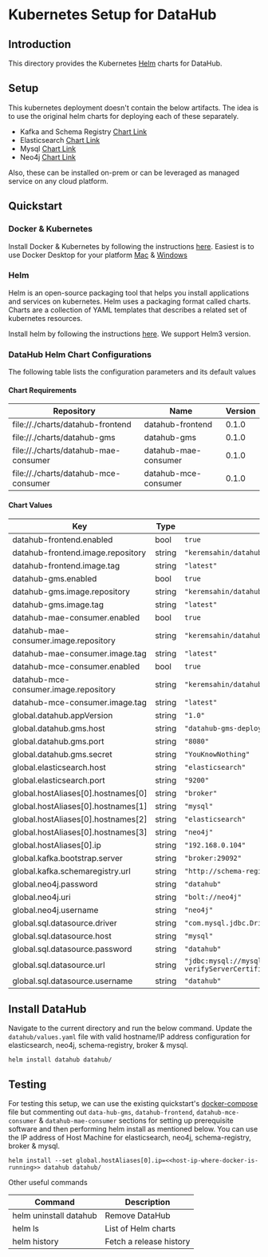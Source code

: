 # Kubernetes  Setup for DataHub

## Introduction
This directory provides the Kubernetes [Helm](https://helm.sh/) charts for DataHub. 

## Setup
This kubernetes deployment doesn't contain the below artifacts. The idea is to use the original helm charts for deploying each of these separately.   

* Kafka and Schema Registry [Chart Link](https://hub.helm.sh/charts/incubator/kafka)
* Elasticsearch [Chart Link](https://hub.helm.sh/charts/elastic/elasticsearch)
* Mysql [Chart Link](https://hub.helm.sh/charts/stable/mysql)
* Neo4j [Chart Link](https://hub.helm.sh/charts/stable/neo4j)

Also, these can be installed on-prem or can be leveraged as managed service on any cloud platform.

## Quickstart

### Docker & Kubernetes
Install Docker & Kubernetes by following the instructions [here](https://kubernetes.io/docs/setup/).  Easiest is to use Docker Desktop for your platform [Mac](https://docs.docker.com/docker-for-mac/) & [Windows](https://docs.docker.com/docker-for-windows/)

### Helm
Helm is an open-source packaging tool that helps you install applications and services on kubernetes. Helm uses a packaging format called charts. Charts are a collection of YAML templates that describes a related set of kubernetes resources.

Install helm by following the instructions [here](https://helm.sh/docs/intro/install/).  We support Helm3 version.

### DataHub Helm Chart Configurations

The following table lists the configuration parameters and its default values

#### Chart Requirements

| Repository | Name | Version |
|------------|------|---------|
| file://./charts/datahub-frontend | datahub-frontend | 0.1.0 |
| file://./charts/datahub-gms | datahub-gms | 0.1.0 |
| file://./charts/datahub-mae-consumer | datahub-mae-consumer | 0.1.0 |
| file://./charts/datahub-mce-consumer | datahub-mce-consumer | 0.1.0 |

#### Chart Values

| Key | Type | Default | Description |
|-----|------|---------|-------------|
| datahub-frontend.enabled | bool | `true` |  |
| datahub-frontend.image.repository | string | `"keremsahin/datahub-frontend"` |  |
| datahub-frontend.image.tag | string | `"latest"` |  |
| datahub-gms.enabled | bool | `true` |  |
| datahub-gms.image.repository | string | `"keremsahin/datahub-gms"` |  |
| datahub-gms.image.tag | string | `"latest"` |  |
| datahub-mae-consumer.enabled | bool | `true` |  |
| datahub-mae-consumer.image.repository | string | `"keremsahin/datahub-mae-consumer"` |  |
| datahub-mae-consumer.image.tag | string | `"latest"` |  |
| datahub-mce-consumer.enabled | bool | `true` |  |
| datahub-mce-consumer.image.repository | string | `"keremsahin/datahub-mce-consumer"` |  |
| datahub-mce-consumer.image.tag | string | `"latest"` |  |
| global.datahub.appVersion | string | `"1.0"` |  |
| global.datahub.gms.host | string | `"datahub-gms-deployment"` |  |
| global.datahub.gms.port | string | `"8080"` |  |
| global.datahub.gms.secret | string | `"YouKnowNothing"` |  |
| global.elasticsearch.host | string | `"elasticsearch"` |  |
| global.elasticsearch.port | string | `"9200"` |  |
| global.hostAliases[0].hostnames[0] | string | `"broker"` |  |
| global.hostAliases[0].hostnames[1] | string | `"mysql"` |  |
| global.hostAliases[0].hostnames[2] | string | `"elasticsearch"` |  |
| global.hostAliases[0].hostnames[3] | string | `"neo4j"` |  |
| global.hostAliases[0].ip | string | `"192.168.0.104"` |  |
| global.kafka.bootstrap.server | string | `"broker:29092"` |  |
| global.kafka.schemaregistry.url | string | `"http://schema-registry:8081"` |  |
| global.neo4j.password | string | `"datahub"` |  |
| global.neo4j.uri | string | `"bolt://neo4j"` |  |
| global.neo4j.username | string | `"neo4j"` |  |
| global.sql.datasource.driver | string | `"com.mysql.jdbc.Driver"` |  |
| global.sql.datasource.host | string | `"mysql"` |  |
| global.sql.datasource.password | string | `"datahub"` |  |
| global.sql.datasource.url | string | `"jdbc:mysql://mysql:3306/datahub?verifyServerCertificate=false\u0026useSSL=true"` |  |
| global.sql.datasource.username | string | `"datahub"` |  |

## Install DataHub
Navigate to the current directory and run the below command.  Update the `datahub/values.yaml` file with valid hostname/IP address configuration for elasticsearch, neo4j, schema-registry, broker & mysql. 

``
helm install datahub datahub/
``

## Testing
For testing this setup, we can use the existing quickstart's [docker-compose](https://github.com/linkedin/datahub/blob/master/docker/quickstart/docker-compose.yml) file but commenting out `data-hub-gms`, `datahub-frontend`, `datahub-mce-consumer` & `datahub-mae-consumer` sections for setting up prerequisite software
and then performing helm install as mentioned below.  You can use the IP address of Host Machine for elasticsearch, neo4j, schema-registry, broker & mysql.

``
helm install --set global.hostAliases[0].ip=<<host-ip-where-docker-is-running>> datahub datahub/
``


Other useful commands

| Command | Description | 
|-----|------|
| helm uninstall datahub | Remove DataHub |
| helm ls | List of Helm charts |
| helm history | Fetch a release history | 


